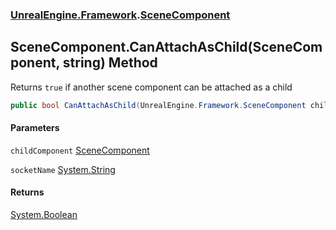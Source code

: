### [UnrealEngine.Framework](UnrealEngine_Framework.md 'UnrealEngine.Framework').[SceneComponent](SceneComponent.md 'UnrealEngine.Framework.SceneComponent')
## SceneComponent.CanAttachAsChild(SceneComponent, string) Method
Returns `true` if another scene component can be attached as a child  
```csharp
public bool CanAttachAsChild(UnrealEngine.Framework.SceneComponent childComponent, string socketName=null);
```
#### Parameters
<a name='UnrealEngine_Framework_SceneComponent_CanAttachAsChild(UnrealEngine_Framework_SceneComponent_string)_childComponent'></a>
`childComponent` [SceneComponent](SceneComponent.md 'UnrealEngine.Framework.SceneComponent')  
  
<a name='UnrealEngine_Framework_SceneComponent_CanAttachAsChild(UnrealEngine_Framework_SceneComponent_string)_socketName'></a>
`socketName` [System.String](https://docs.microsoft.com/en-us/dotnet/api/System.String 'System.String')  
  
#### Returns
[System.Boolean](https://docs.microsoft.com/en-us/dotnet/api/System.Boolean 'System.Boolean')  
